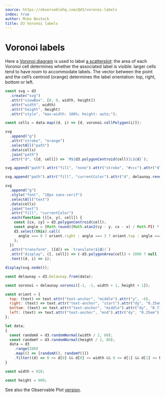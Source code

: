 ```yaml
---
source: https://observablehq.com/@d3/voronoi-labels
index: true
author: Mike Bostock
title: D3 Voronoi labels
---
```


# Voronoi labels

Here a [Voronoi diagram](https://observablehq.com/@d3/hover-voronoi) is used to label [a scatterplot](../plot/scatterplot): the area of each Voronoi cell determines whether the associated label is visible: larger cells tend to have room to accommodate labels. The vector between the point and the cell’s centroid (orange) determines the label orientation: top, right, bottom or left.

```js echo
const svg = d3
  .create("svg")
  .attr("viewBox", [0, 0, width, height])
  .attr("width", width)
  .attr("height", height)
  .attr("style", "max-width: 100%; height: auto;");

const cells = data.map((d, i) => [d, voronoi.cellPolygon(i)]);

svg
  .append("g")
  .attr("stroke", "orange")
  .selectAll("path")
  .data(cells)
  .join("path")
  .attr("d", ([d, cell]) => `M${d3.polygonCentroid(cell)}L${d}`);

svg.append("path").attr("fill", "none").attr("stroke", "#ccc").attr("d", voronoi.render());

svg.append("path").attr("fill", "currentColor").attr("d", delaunay.renderPoints(null, 2));

svg
  .append("g")
  .style("font", "10px sans-serif")
  .selectAll("text")
  .data(cells)
  .join("text")
  .attr("fill", "currentColor")
  .each(function ([[x, y], cell]) {
    const [cx, cy] = d3.polygonCentroid(cell);
    const angle = (Math.round((Math.atan2(cy - y, cx - x) / Math.PI) * 2) + 4) % 4;
    d3.select(this).call(
      angle === 0 ? orient.right : angle === 3 ? orient.top : angle === 1 ? orient.bottom : orient.left
    );
  })
  .attr("transform", ([d]) => `translate(${d})`)
  .attr("display", ([, cell]) => (-d3.polygonArea(cell) > 2000 ? null : "none"))
  .text((d, i) => i);

display(svg.node());
```

```js echo
const delaunay = d3.Delaunay.from(data);
```

```js echo
const voronoi = delaunay.voronoi([-1, -1, width + 1, height + 1]);
```

```js echo
const orient = {
  top: (text) => text.attr("text-anchor", "middle").attr("y", -6),
  right: (text) => text.attr("text-anchor", "start").attr("dy", "0.35em").attr("x", 6),
  bottom: (text) => text.attr("text-anchor", "middle").attr("dy", "0.71em").attr("y", 6),
  left: (text) => text.attr("text-anchor", "end").attr("dy", "0.35em").attr("x", -6)
};
```

```js echo
let data;
{
  const randomX = d3.randomNormal(width / 2, 80);
  const randomY = d3.randomNormal(height / 2, 80);
  data = d3
    .range(200)
    .map(() => [randomX(), randomY()])
    .filter((d) => 0 <= d[0] && d[0] <= width && 0 <= d[1] && d[1] <= height);
}
```

```js echo
const width = 928;
```

```js echo
const height = 600;
```

See also the Observable Plot [version](../plot/voronoi-labels).
